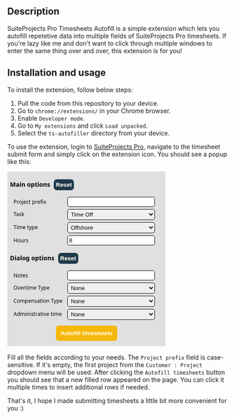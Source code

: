 ## Description

SuiteProjects Pro Timesheets Autofill is a simple extension which lets you
autofill repetetive data into multiple fields of SuiteProjects Pro timesheets.
If you're lazy like me and don't want to click through multiple windows to
enter the same thing over and over, this extension is for you!

## Installation and usage

To install the extension, follow below steps:

1. Pull the code from this repository to your device.
2. Go to `chrome://extensions/` in your Chrome browser.
3. Enable `Developer mode`.
4. Go to `My extensions` and click `Load unpacked`.
5. Select the `ts-autofiller` directory from your device.

To use the extension, login to [SuiteProjects Pro](https://auth.netsuitesuiteprojectspro.com),
navigate to the timesheet submit form and simply click on the extension icon.
You should see a popup like this:

![Popup](./popup.png)

Fill all the fields according to your needs. The `Project prefix` field is
case-sensitive. If it's empty, the first project from the `Customer : Project`
dropdown menu will be used. After clicking the `Autofill timesheets` button you
should see that a new filled row appeared on the page. You can click it
multiple times to insert additional rows if needed. 

That's it, I hope I made submitting timesheets a little bit more convenient for
you :)

